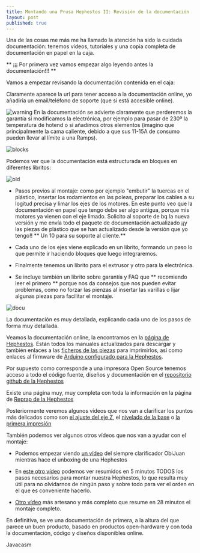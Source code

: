 ```yaml
---
title: Montando una Prusa Hephestos II: Revisión de la documentación
layout: post
published: true
---
```

Una de las cosas me más me ha llamado la atención ha sido la cuidada documentación: tenemos vídeos, tutoriales y una copia completa de documentación en papel en la caja.

** ¡¡¡ Por primera vez vamos empezar algo leyendo antes la documentación!!! **

Vamos a empezar revisando la documentación contenida en el caja:

Claramente aparece la url para tener acceso a la documentación online, yo añadiría un email/teléfono de soporte (que sí está accesible online).

![warning](https://lh3.googleusercontent.com/WgbycSIDg6Q8goIB0UTumpKg9e4hW4MZTXcEgaEnA-W8=w252-h333-p-no)
En la documentación se advierte claramente que perderemos la garantía si modificamos la electrónica, por ejemplo para pasar de 230º la temperatura de hotend o si añadimos otros elementos (imagino que principalmente la cama caliente, debido a que sus 11-15A de consumo pueden llevar al límite a una Ramps).

![blocks](https://lh4.googleusercontent.com/-eK22gN4mos4/VNi0OG3jMkI/AAAAAAAA1Hs/QnVY_UzYiUg/w446-h333-p-no/IMG_20150205_111608.jpg)

Podemos ver que la documentación está estructurada en bloques en diferentes libritos: 

![old](https://lh4.googleusercontent.com/-SpqwC2BeN6g/VNi0OD1v0sI/AAAAAAAA1Hc/9nRzsCd1SBQ/w446-h333-p-no/IMG_20150205_111712.jpg)

* Pasos previos al montaje: como por ejemplo "embutir" la tuercas en el plástico, insertar los rodamientos en las poleas, preparar los cables a su logitud precisa y limar los ejes de los motores. En este punto veo que la documentación en papel que tengo debe ser algo antigua, porque mis motores ya  vienen con el eje limado. Solicito al soporte de bq la nueva versión y me envía todo el paquete de documentación actualizado ¡¡y las piezas de plástico que se han actualizado desde la versión que yo tengo!! ** Un 10 para su soporte al cliente.**

* Cada uno de los ejes viene explicado en un librito, formando un paso lo que permite ir haciendo bloques que luego integraremos. 

* Finalmente tenemos un librito para el extrusor y otro para la electrónica.

* Se incluye también un librito sobre garantía y FAQ que ** recomiendo leer el primero ** porque nos da consejos que nos pueden evitar problemas, como no forzar las pienzas al insertar las varillas o lijar algunas piezas para facilitar el montaje.

![docu](https://lh5.googleusercontent.com/-nQznU2lW9r4/VNi0OMBogsI/AAAAAAAA1HU/5GGaPquZmhw/w414-h311-p-no/IMG_20150205_111624.jpg)

La documentación es muy detallada, explicando cada uno de los pasos de forma muy detallada.

Veamos la documentación online, la encontramos en la [página de Hephestos](http://www.bq.com/es/productos/prusa-hephestos.html). Están todos los manuales actualizados para descargar y también enlaces a las [ficheros de las piezas](https://static-bqreaders.s3.amazonaws.com/file/Prusa/piecess_Hephestos.zip) para imprimirlos, así como enlaces al firmware de [Arduino configurado para la Hephestos](http://reprap.org/wiki/File:Marlin_Hephestos.zip).

Por supuesto como corresponde a una impresora Open Source tenemos acceso a todo el código fuente, diseños y documentación en el [repositorio github de la Hephestos](https://github.com/bq/Marlin/tree/v1.3.1_hephestos)

Existe una página muy, muy completa con toda la información en la página de [Reprap de la Hephestos](http://reprap.org/wiki/Prusa_i3_Hephestos/es)

Posteriormente veremos algunos vídeos que nos van a clarificar los puntos más delicados como son [el ajuste del eje Z](https://www.youtube.com/watch?v=gDcAXN6jsOc), el [nivelado de la base](https://www.youtube.com/watch?v=UyZDEy34tNY&feature=youtu.be) o [la primera impresión](https://www.youtube.com/watch?v=s-7whacfyI4)

También podemos ver algunos otros vídeos que nos van a ayudar con el montaje:

* Podemos empezar viendo [un vídeo](https://www.youtube.com/watch?v=c_TUTrBQ2XU) del siempre clarificador ObiJuan mientras hace el unboxing de una Hephestos

* En [este otro vídeo](https://www.youtube.com/watch?v=nvTeJvRi8Bo) podemos ver resumidos en 5 minutos TODOS los pasos necesarios para montar nuestra Hephestos, lo que resulta muy útil para no olvidarnos de ningún paso y sobre todo para ver el orden en el que es conveniente hacerlo.

* [Otro vídeo](https://www.youtube.com/watch?v=4B8IGs3vRCI) más artesano y más completo que resume en 28 minutos el montaje completo.

En definitiva, se ve una documentación de primera, a la altura del que parece un buen producto, basado en productos open-hardware y con toda la documentación, código y diseños disponibles online.

Javacasm



